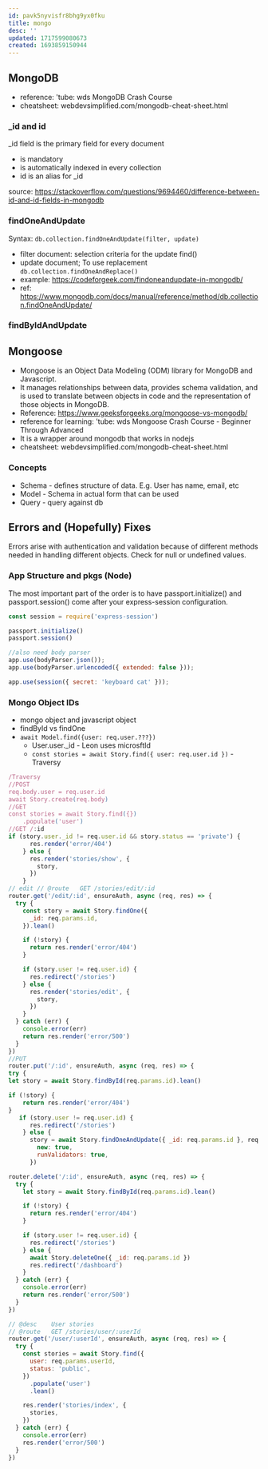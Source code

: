 ```yaml
---
id: pavk5nyvisfr8bhg9yx0fku
title: mongo
desc: ''
updated: 1717599080673
created: 1693859150944
---
```

## MongoDB
- reference: 'tube:  wds MongoDB Crash Course
- cheatsheet: webdevsimplified.com/mongodb-cheat-sheet.html

### _id and id

_id field is the primary field for every document

- is mandatory
- is automatically indexed in every collection
- id is an alias for _id

source: https://stackoverflow.com/questions/9694460/difference-between-id-and-id-fields-in-mongodb

### findOneAndUpdate
Syntax: `db.collection.findOneAndUpdate(filter, update)`
- filter document: selection criteria for the update find()
- update document; To use replacement `db.collection.findOneAndReplace()`
- example: https://codeforgeek.com/findoneandupdate-in-mongodb/
- ref: https://www.mongodb.com/docs/manual/reference/method/db.collection.findOneAndUpdate/

### findByIdAndUpdate

## Mongoose
- Mongoose is an Object Data Modeling (ODM) library for MongoDB and Javascript. 
- It manages relationships between data, provides schema validation, and is used to translate between objects in code and the representation of those objects in MongoDB. 
- Reference: https://www.geeksforgeeks.org/mongoose-vs-mongodb/
- reference for learning: 'tube: wds Mongoose Crash Course - Beginner Through Advanced
- It is a wrapper around mongodb that works in nodejs
- cheatsheet: webdevsimplified.com/mongodb-cheat-sheet.html

### Concepts
- Schema - defines structure of data. E.g. User has name, email, etc
- Model - Schema in actual form that can be used
- Query -  query against db

## Errors and (Hopefully) Fixes
Errors arise with authentication and validation because of different methods needed in handling different objects. Check for null or undefined values.

### App Structure and pkgs (Node)
The most important part of the order is to have passport.initialize() and passport.session() come after your express-session configuration.
```javascript
const session = require('express-session')

passport.initialize()
passport.session()

//also need body parser
app.use(bodyParser.json());
app.use(bodyParser.urlencoded({ extended: false }));

app.use(session({ secret: 'keyboard cat' }));
```

### Mongo Object IDs
- mongo object and javascript object 
- findById vs findOne
- `await Model.find({user: req.user.???})`
    - User.user._id - Leon uses microsftId
    - `const stories = await Story.find({ user: req.user.id })` - Traversy

``` javascript
/Traversy
//POST
req.body.user = req.user.id
await Story.create(req.body)
//GET
const stories = await Story.find({})
    .populate('user')
//GET /:id
if (story.user._id != req.user.id && story.status == 'private') {
      res.render('error/404')
    } else {
      res.render('stories/show', {
        story,
      })
    }
// edit // @route   GET /stories/edit/:id
router.get('/edit/:id', ensureAuth, async (req, res) => {
  try {
    const story = await Story.findOne({
      _id: req.params.id,
    }).lean()

    if (!story) {
      return res.render('error/404')
    }

    if (story.user != req.user.id) {
      res.redirect('/stories')
    } else {
      res.render('stories/edit', {
        story,
      })
    }
  } catch (err) {
    console.error(err)
    return res.render('error/500')
  }
})
//PUT
router.put('/:id', ensureAuth, async (req, res) => {
try {
let story = await Story.findById(req.params.id).lean()

if (!story) {
    return res.render('error/404')
}
   if (story.user != req.user.id) {
      res.redirect('/stories')
    } else {
      story = await Story.findOneAndUpdate({ _id: req.params.id }, req.body, {
        new: true,
        runValidators: true,
      })

router.delete('/:id', ensureAuth, async (req, res) => {
  try {
    let story = await Story.findById(req.params.id).lean()

    if (!story) {
      return res.render('error/404')
    }

    if (story.user != req.user.id) {
      res.redirect('/stories')
    } else {
      await Story.deleteOne({ _id: req.params.id })
      res.redirect('/dashboard')
    }
  } catch (err) {
    console.error(err)
    return res.render('error/500')
  }
})

// @desc    User stories
// @route   GET /stories/user/:userId
router.get('/user/:userId', ensureAuth, async (req, res) => {
  try {
    const stories = await Story.find({
      user: req.params.userId,
      status: 'public',
    })
      .populate('user')
      .lean()

    res.render('stories/index', {
      stories,
    })
  } catch (err) {
    console.error(err)
    res.render('error/500')
  }
})


```

